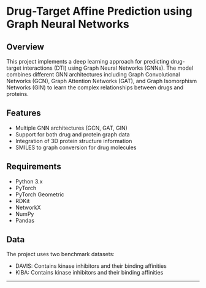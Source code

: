 # Drug-Target Affine Prediction using Graph Neural Networks

## Overview
This project implements a deep learning approach for predicting drug-target interactions (DTI) using Graph Neural Networks (GNNs). The model combines different GNN architectures including Graph Convolutional Networks (GCN), Graph Attention Networks (GAT), and Graph Isomorphism Networks (GIN) to learn the complex relationships between drugs and proteins.

## Features
- Multiple GNN architectures (GCN, GAT, GIN)
- Support for both drug and protein graph data
- Integration of 3D protein structure information
- SMILES to graph conversion for drug molecules


## Requirements
- Python 3.x
- PyTorch
- PyTorch Geometric
- RDKit
- NetworkX
- NumPy
- Pandas



## Data
The project uses two benchmark datasets:
- DAVIS: Contains kinase inhibitors and their binding affinities
- KIBA: Contains kinase inhibitors and their binding affinities






---


